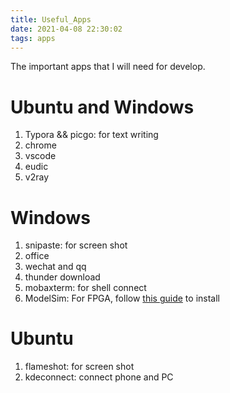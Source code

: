 ```yaml
---
title: Useful_Apps
date: 2021-04-08 22:30:02
tags: apps
---
```


The important apps that I will need for develop.

<!--more-->



# Ubuntu and Windows

1. Typora && picgo: for text writing
2. chrome
3. vscode
4. eudic
5. v2ray



# Windows

1. snipaste: for screen shot
2. office
3. wechat and qq
4. thunder download
5. mobaxterm: for shell connect
6. ModelSim: For FPGA, follow [this guide](https://blog.csdn.net/sinat_42483341/article/details/88962327) to install





# Ubuntu

1. flameshot: for screen shot
2. kdeconnect: connect phone and PC